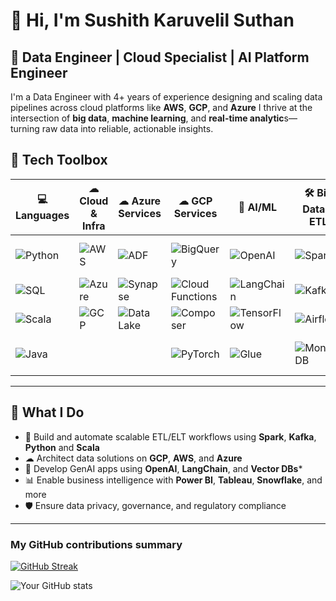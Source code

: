 # 👋 Hi, I'm Sushith Karuvelil Suthan

🎯 **Data Engineer | Cloud Specialist | AI Platform Engineer**
---

I'm a Data Engineer with 4+ years of experience designing and scaling data pipelines across cloud platforms like **AWS**, **GCP**, and **Azure** I thrive at the intersection of **big data**, **machine learning**, and **real-time analytic**s—turning raw data into reliable, actionable insights.


<!-- ![](https://komarev.com/ghpvc/?username=sushithks&color=blue) -->




## 🧰 Tech Toolbox
<!--
### 💻 Programming Languages  
![Python](https://img.shields.io/badge/Python-3670A0?style=flat&logo=python&logoColor=white)  
![SQL](https://img.shields.io/badge/SQL-025E8C?style=flat&logo=postgresql&logoColor=white)  
![Scala](https://img.shields.io/badge/Scala-DC322F?style=flat&logo=scala&logoColor=white)  
![Java](https://img.shields.io/badge/Java-ED8B00?style=flat&logo=openjdk&logoColor=white)

---

### ☁ Cloud Platforms & Services  
![AWS](https://img.shields.io/badge/AWS-232F3E?style=flat&logo=amazonaws&logoColor=white)  
![GCP](https://img.shields.io/badge/GCP-4285F4?style=flat&logo=google-cloud&logoColor=white)  
![Azure](https://img.shields.io/badge/Azure-0078D4?style=flat&logo=microsoft-azure&logoColor=white)

---

### 🧠 GenAI & ML  
![OpenAI](https://img.shields.io/badge/OpenAI-412991?style=flat&logo=openai&logoColor=white)  
![LangChain](https://img.shields.io/badge/LangChain-000000?style=flat&logo=langchain&logoColor=white)  
![TensorFlow](https://img.shields.io/badge/TensorFlow-FF6F00?style=flat&logo=tensorflow&logoColor=white)  
![PyTorch](https://img.shields.io/badge/PyTorch-EE4C2C?style=flat&logo=pytorch&logoColor=white)

---

### 🛠 Big Data & Orchestration  
![Apache Spark](https://img.shields.io/badge/Spark-E25A1C?style=flat&logo=apachespark&logoColor=white)  
![Apache Kafka](https://img.shields.io/badge/Kafka-231F20?style=flat&logo=apachekafka&logoColor=white)  
![Hadoop](https://img.shields.io/badge/Hadoop-66CCFF?style=flat&logo=apachehadoop&logoColor=white)  
![Apache Airflow](https://img.shields.io/badge/Airflow-017CEE?style=flat&logo=apacheairflow&logoColor=white)  
![Apache NiFi](https://img.shields.io/badge/NiFi-62A9DD?style=flat&logo=apache&logoColor=white)  
![AWS Glue](https://img.shields.io/badge/AWS%20Glue-232F3E?style=flat&logo=amazonaws&logoColor=white)  
![AWS Lambda](https://img.shields.io/badge/AWS%20Lambda-FF9900?style=flat&logo=amazonaws&logoColor=white)  
![EMR](https://img.shields.io/badge/AWS%20EMR-FF9900?style=flat&logo=amazonaws&logoColor=white)

---

### 🗄 Databases, Storage & Warehousing  
![Snowflake](https://img.shields.io/badge/Snowflake-29B5E8?style=flat&logo=snowflake&logoColor=white)  
![Amazon Redshift](https://img.shields.io/badge/Redshift-8C4FFF?style=flat&logo=amazon-aws&logoColor=white)  
![PostgreSQL](https://img.shields.io/badge/PostgreSQL-336791?style=flat&logo=postgresql&logoColor=white)  
![MongoDB](https://img.shields.io/badge/MongoDB-47A248?style=flat&logo=mongodb&logoColor=white)  
![Hive](https://img.shields.io/badge/Hive-FDEE21?style=flat&logo=apachehive&logoColor=black)  
![HBase](https://img.shields.io/badge/HBase-000000?style=flat&logo=apache&logoColor=white)

---

### 📊 Visualization & Reporting  
![Power BI](https://img.shields.io/badge/PowerBI-F2C811?style=flat&logo=powerbi&logoColor=black)  
![Tableau](https://img.shields.io/badge/Tableau-E97627?style=flat&logo=tableau&logoColor=white)

---

### ⚙ DevOps & CI/CD  
![GitHub Actions](https://img.shields.io/badge/GitHub%20Actions-2088FF?style=flat&logo=githubactions&logoColor=white)  
![Docker](https://img.shields.io/badge/Docker-2496ED?style=flat&logo=docker&logoColor=white)  
![CI/CD](https://img.shields.io/badge/CI%2FCD-blue?style=flat&logo=github&logoColor=white)  
![Jenkins](https://img.shields.io/badge/Jenkins-D24939?style=flat&logo=jenkins&logoColor=white)

---
-->

| 💻 Languages | ☁ Cloud & Infra | ☁ Azure Services | ☁ GCP Services | 🧠 AI/ML | 🛠 Big Data & ETL | 🗄 Databases | 📊 BI | ⚙ DevOps |
|-------------|------------------|-------------------|----------------|----------|------------------|--------------|--------|------------|
| ![Python](https://img.shields.io/badge/-Python-3670A0?logo=python&logoColor=white&style=flat) | ![AWS](https://img.shields.io/badge/-AWS-232F3E?logo=amazonaws&logoColor=white&style=flat) | ![ADF](https://img.shields.io/badge/-ADF-0078D4?logo=microsoftazure&logoColor=white&style=flat) | ![BigQuery](https://img.shields.io/badge/-BigQuery-669DF6?logo=googlecloud&logoColor=white&style=flat) | ![OpenAI](https://img.shields.io/badge/-OpenAI-412991?logo=openai&logoColor=white&style=flat) | ![Spark](https://img.shields.io/badge/-Spark-E25A1C?logo=apachespark&logoColor=white&style=flat) | ![Snowflake](https://img.shields.io/badge/-Snowflake-29B5E8?logo=snowflake&logoColor=white&style=flat) | ![Power BI](https://img.shields.io/badge/-PowerBI-F2C811?logo=powerbi&logoColor=black&style=flat) | ![GitHub Actions](https://img.shields.io/badge/-GitHub%20Actions-2088FF?logo=githubactions&logoColor=white&style=flat) |
| ![SQL](https://img.shields.io/badge/-SQL-025E8C?logo=postgresql&logoColor=white&style=flat) | ![Azure](https://img.shields.io/badge/-Azure-0078D4?logo=microsoft-azure&logoColor=white&style=flat) | ![Synapse](https://img.shields.io/badge/-Synapse-0078D4?logo=microsoftazure&logoColor=white&style=flat) | ![Cloud Functions](https://img.shields.io/badge/-Cloud%20Functions-34A853?logo=googlecloud&logoColor=white&style=flat) | ![LangChain](https://img.shields.io/badge/-LangChain-000000?logo=langchain&logoColor=white&style=flat) | ![Kafka](https://img.shields.io/badge/-Kafka-231F20?logo=apachekafka&logoColor=white&style=flat) | ![Redshift](https://img.shields.io/badge/-Redshift-8C4FFF?logo=amazon-aws&logoColor=white&style=flat) | ![Tableau](https://img.shields.io/badge/-Tableau-E97627?logo=tableau&logoColor=white&style=flat) | ![Docker](https://img.shields.io/badge/-Docker-2496ED?logo=docker&logoColor=white&style=flat) |
| ![Scala](https://img.shields.io/badge/-Scala-DC322F?logo=scala&logoColor=white&style=flat) | ![GCP](https://img.shields.io/badge/-GCP-4285F4?logo=googlecloud&logoColor=white&style=flat) | ![Data Lake](https://img.shields.io/badge/-Data%20Lake-0078D4?logo=microsoftazure&logoColor=white&style=flat) | ![Composer](https://img.shields.io/badge/-Composer-34A853?logo=googlecloud&logoColor=white&style=flat) | ![TensorFlow](https://img.shields.io/badge/-TensorFlow-FF6F00?logo=tensorflow&logoColor=white&style=flat) | ![Airflow](https://img.shields.io/badge/-Airflow-017CEE?logo=apacheairflow&logoColor=white&style=flat) | ![PostgreSQL](https://img.shields.io/badge/-PostgreSQL-336791?logo=postgresql&logoColor=white&style=flat) |        | ![CI/CD](https://img.shields.io/badge/-CI%2FCD-blue?logo=github&logoColor=white&style=flat) |
| ![Java](https://img.shields.io/badge/-Java-ED8B00?logo=openjdk&logoColor=white&style=flat) |           |            | ![PyTorch](https://img.shields.io/badge/-PyTorch-EE4C2C?logo=pytorch&logoColor=white&style=flat) | ![Glue](https://img.shields.io/badge/-AWS%20Glue-232F3E?logo=amazonaws&logoColor=white&style=flat) | ![MongoDB](https://img.shields.io/badge/-MongoDB-47A248?logo=mongodb&logoColor=white&style=flat) |        | ![Jenkins](https://img.shields.io/badge/-Jenkins-D24939?logo=jenkins&logoColor=white&style=flat) |
---



## 🚀 What I Do

- 🔄 Build and automate scalable ETL/ELT workflows using **Spark**, **Kafka**, **Python** and **Scala**
- ☁ Architect data solutions on **GCP**, **AWS**, and **Azure**
- 🤖 Develop GenAI apps using **OpenAI**, **LangChain**, and **Vector DBs***
- 📊 Enable business intelligence with **Power BI**, **Tableau**, **Snowflake**, and more
- 🛡 Ensure data privacy, governance, and regulatory compliance


---


<h3>My GitHub contributions summary</h3>

[![GitHub Streak](https://github-readme-streak-stats.herokuapp.com?user=sushithks&theme=dark&ring=fb4362&file=fb4362&currStreakNum=fb4362&currStreakLabel=fb4362&hide_border=true)](https://git.io/streak-stats)

![Your GitHub stats](https://github-readme-stats.vercel.app/api?username=sushithks&hide_border=true&show_icons=true&bg_color=151515&title_color=fb4362&icon_color=fb4362&text_bold=false&text_color=9e9e9e)

